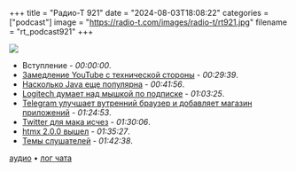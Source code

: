 +++
title = "Радио-Т 921"
date = "2024-08-03T18:08:22"
categories = ["podcast"]
image = "https://radio-t.com/images/radio-t/rt921.jpg"
filename = "rt_podcast921"
+++

![](https://radio-t.com/images/radio-t/rt921.jpg)

- Вступление - *00:00:00*.
- [Замедление YouTube с технической стороны](https://habr.com/ru/articles/832678/) - *00:29:39*.
- [Насколько Javа еще популярна](https://blog.jetbrains.com/idea/2024/07/is-java-still-relevant-nowadays/) - *00:41:56*.
- [Logitech думает над мышкой по подписке](https://www.macrumors.com/2024/07/31/logitech-forever-mouse/) - *01:03:25*.
- [Telegram улучшает вутренний браузер и добавляет магазин приложений](https://9to5google.com/2024/07/31/telegram-refines-in-app-browser-adds-mini-app-store/) - *01:24:53*.
- [Twitter для мака исчез](https://techcrunch.com/2024/08/01/twitter-app-mac-store-2024/?guccounter=1) - *01:30:06*.
- [htmx 2.0.0 вышел](https://htmx.org/posts/2024-06-17-htmx-2-0-0-is-released/) - *01:35:27*.
- [Темы слушателей](https://radio-t.com/p/2024/07/30/prep-921/) - *01:42:38*.


[аудио](https://cdn.radio-t.com/rt_podcast921.mp3) • [лог чата](https://chat.radio-t.com/logs/radio-t-921.html)
<audio src="https://cdn.radio-t.com/rt_podcast921.mp3" preload="none"></audio>
